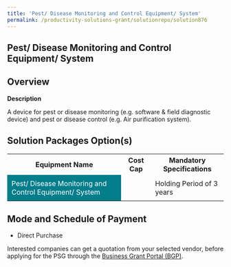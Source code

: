 ```yaml
---
title: 'Pest/ Disease Monitoring and Control Equipment/ System'
permalink: /productivity-solutions-grant/solutionrepo/solution876
---
```


## Pest/ Disease Monitoring and Control Equipment/ System

## Overview

**Description**

A device for pest or disease monitoring (e.g. software & field diagnostic device) and pest or disease control (e.g. Air purification system).

## Solution Packages Option(s)

<table>
<tr>
<th><b>Equipment Name</b></th>
<th><b>Cost Cap</b></th>
<th><b>Mandatory Specifications</b></th>
</tr>
<tr>
<td style='padding: 10px; background-color: #037E8A; color: #FFFFFF;'>Pest/ Disease Monitoring and Control Equipment/ System</td>
<td style='padding: 10px;'> </td>
<td style='padding: 10px;'>Holding Period of 3 years</td>
</tr>
</table>

## Mode and Schedule of Payment

 - Direct Purchase

Interested companies can get a quotation from your selected vendor, before applying for the PSG through the <a href='https://www.businessgrants.gov.sg/' target='_blank' rel='noopener'>Business Grant Portal (BGP)</a>.

<script src="/jquery/resize-tables.js"></script>
